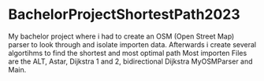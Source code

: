 # BachelorProjectShortestPath2023
My bachelor project where i had to create an OSM (Open Street Map) parser to look through and isolate importen data. Afterwards i create several algortihms to find the shortest and most optimal path
Most importen Files are the ALT, Astar, Dijkstra 1 and 2, bidirectional Dijkstra MyOSMParser and Main.
